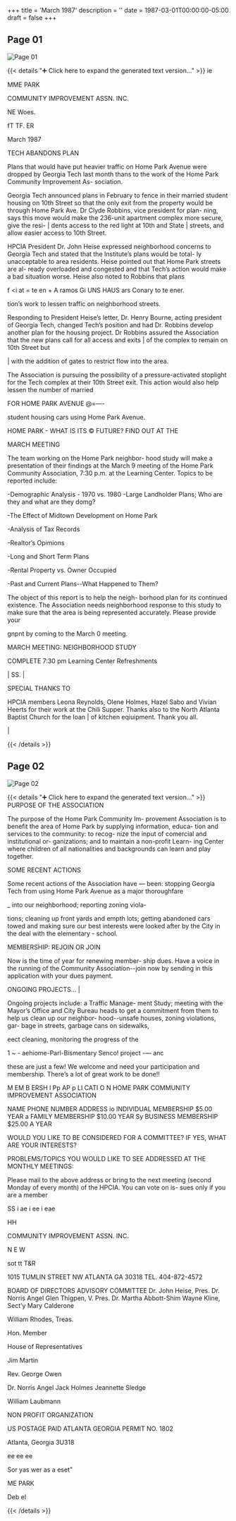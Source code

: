 +++
title = 'March 1987'
description = ''
date = 1987-03-01T00:00:00-05:00
draft = false
+++



## Page 01

![Page 01](/hpcia-newsletter-archive/1987-03_01.jpg)

{{< details "➕ Click here to expand the generated text version..." >}}
ie

MME PARK

COMMUNITY IMPROVEMENT ASSN. INC.

NE Woes.

fT TF. ER

March 1987

TECH ABANDONS PLAN

Plans that would have put heavier traffic on
Home Park Avenue were dropped by Georgia
Tech last month thans to the work of the
Home Park Community Improvement As-
sociation.

Georgia Tech announced plans in February to
fence in their married student housing on
10th Street so that the only exit from the
property would be through Home Park Ave.
Dr Clyde Robbins, vice president for plan-
ning, says this move would make the 236-unit
apartment complex more secure, give the resi-
| dents access to the red light at 10th and State
| streets, and allow easier access to 10th Street.

HPCIA President Dr. John Heise expressed
neighborhood concerns to Georgia Tech and
stated that the Institute’s plans would be total-
ly unacceptable to area residents. Heise
pointed out that Home Park streets are al-
ready overloaded and congested and that
Tech’s action would make a bad situation
worse. Heise also noted to Robbins that plans

f <i at = te en + A ramos
Gi UNS HAUS ars Conary to te ener.

tion’s work to lessen traffic on neighborhood
streets.

Responding to President Heise’s letter, Dr.
Henry Bourne, acting president of Georgia
Tech, changed Tech’s position and had Dr.
Robbins develop another plan for the housing
project. Dr Robbins assured the Association
that the new plans call for all access and exits
| of the complex to remain on 10th Street but

| with the addition of gates to restrict flow into
the area.

The Association is pursuing the possibility of
a pressure-activated stoplight for the Tech
complex at their 10th Street exit. This action
would also help lessen the number of married

FOR HOME PARK AVENUE @=—-

student housing cars using Home Park
Avenue.

HOME PARK - WHAT IS ITS ©
FUTURE? FIND OUT AT THE

MARCH MEETING

The team working on the Home Park neighbor-
hood study will make a presentation of their
findings at the March 9 meeting of the Home
Park Community Association, 7:30 p.m. at the
Learning Center. Topics to be reported include:

-Demographic Analysis - 1970 vs. 1980
-Large Landholder Plans; Who are they and
what are they domg?

-The Effect of Midtown Development on
Home Park

-Analysis of Tax Records

-Realtor’s Opimions

-Long and Short Term Plans

-Rental Property vs. Owner Occupied

-Past and Current Plans--What Happened to
Them?

The object of this report is to help the neigh-
borhood plan for its continued existence. The
Association needs neighborhood response to
this study to make sure that the area is being
represented accurately. Please provide your

gnpnt by coming to the March 0 meeting.

MARCH MEETING:
NEIGHBORHOOD STUDY

COMPLETE
7:30 pm Learning Center
Refreshments

| SS.
|

SPECIAL THANKS TO

HPCIA members Leona Reynolds, Olene
Holmes, Hazel Sabo and Vivian Heerts for
their work at the Chili Supper. Thanks also to
the North Atlanta Baptist Church for the loan |
of kitchen eqiuipment. Thank you all.

|


{{< /details >}}




## Page 02

![Page 02](/hpcia-newsletter-archive/1987-03_02.jpg)

{{< details "➕ Click here to expand the generated text version..." >}}
PURPOSE OF THE
ASSOCIATION

The purpose of the Home Park Community Im-
provement Association is to benefit the area of
Home Park by supplying information, educa-
tion and services to the community: to recog-
nize the input of comercial and institutional or-
ganizations; and to maintain a non-profit Learn-
ing Center where children of all nationalities
and backgrounds can learn and play together.

SOME RECENT ACTIONS

Some recent actions of the Association have —
been: stopping Georgia Tech from using
Home Park Avenue as a major thoroughfare

_ into our neighborhood; reporting zoning viola-

tions; cleaning up front yards and empth lots;
getting abandoned cars towed and making
sure our best interests were looked after by
the City in the deal with the elementary -
school.

MEMBERSHIP: REJOIN OR
JOIN

Now is the time of year for renewing member-
ship dues. Have a voice in the running of the
Community Association--join now by sending
in this application with your dues payment.

ONGOING PROJECTS... |

Ongoing projects include: a Traffic Manage-
ment Study; meeting with the Mayor’s Office
and City Bureau heads to get a commitment
from them to help us clean up our neighbor-
hood--unsafe houses, zoning violations, gar-
bage in streets, garbage cans on sidewalks,

eect cleaning, monitoring the progress of the

1 ~ -
aehiome-Parl-Bismentary Senco! project -— anc

these are just a few! We welcome and need
your participation and membership. There’s a
lot of great work to be done!!

M EM B ERSH l Pp AP p LI CATI O N HOME PARK COMMUNITY IMPROVEMENT ASSOCIATION

NAME PHONE NUMBER
ADDRESS
io INDIVIDUAL MEMBERSHIP $5.00 YEAR a FAMILY MEMBERSHIP $10.00 YEAR Sy BUSINESS MEMBERSHIP $25.00 A YEAR

WOULD YOU LIKE TO BE CONSIDERED FOR A COMMITTEE?
IF YES, WHAT ARE YOUR INTERESTS?

PROBLEMS/TOPICS YOU WOULD LIKE TO SEE ADDRESSED AT THE
MONTHLY MEETINGS:

Please mail to the above address or bring to the next meeting
(second Monday of every month) of the HPCIA. You can vote on is-
sues only if you are a member

SS i ae i ee i eae

HH

COMMUNITY IMPROVEMENT ASSN. INC.

N E W

sot tt T&R

1015 TUMLIN STREET NW ATLANTA GA 30318 TEL. 404-872-4572

BOARD OF DIRECTORS ADVISORY COMMITTEE
Dr. John Heise, Pres. Dr. Norris Angel
Glen Thigpen, V. Pres. Dr. Martha Abbott-Shim
Wayne Kline, Sect’y Mary Calderone

William Rhodes, Treas.

Hon. Member

House of Representatives

Jim Martin

Rev. George Owen

Dr. Norris Angel
Jack Holmes
Jeannette Sledge

William Laubmann

NON PROFIT
ORGANIZATION

US POSTAGE PAID
ATLANTA GEORGIA
PERMIT NO. 1802

Atlanta, Georgia 3U318

ee ee ee

Sor yas wer as a eset”

ME PARK

Deb el


{{< /details >}}



